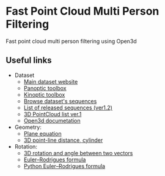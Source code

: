 # Fast Point Cloud Multi Person Filtering
Fast point cloud multi person filtering using Open3d

## Useful links
- Dataset
    - [Main dataset website](http://domedb.perception.cs.cmu.edu/index.html)
    - [Panoptic toolbox](https://github.com/CMU-Perceptual-Computing-Lab/panoptic-toolbox)
    - [Kinoptic toolbox](https://github.com/CMU-Perceptual-Computing-Lab/panoptic-toolbox/blob/master/README_kinoptic.md)
    - [Browse dataset's sequences](http://domedb.perception.cs.cmu.edu/dataset.html)
    - [List of released sequences (ver1.2)](https://docs.google.com/spreadsheets/d/1eoe74dHRtoMVVFLKCTJkAtF8zqxAnoo2Nt15CYYvHEE/edit#gid=1333444170)
    - [3D PointCloud list ver.1](https://docs.google.com/spreadsheets/d/1MsD9ioWBToHWz0E33gzFS5nDDjVHRECE2bZ1vM1ff_I/edit?usp=sharing)
    - [Open3d documetation](http://www.open3d.org/docs/release/)
- Geometry:
    - [Plane equation](https://home.aero.polimi.it/lastaria/archivio/2017_slides_geometria_2.pdf)
    - [3D point-line distance, cylinder](https://mathworld.wolfram.com/Point-LineDistance3-Dimensional.html)
- Rotation:
    - [3D rotation and angle between two vectors](https://www.euclideanspace.com/maths/algebra/vectors/angleBetween/)
    - [Euler–Rodrigues formula](https://en.wikipedia.org/wiki/Euler%E2%80%93Rodrigues_formula)
    - [Python Euler–Rodrigues formula](https://stackoverflow.com/questions/6802577/rotation-of-3d-vector)
